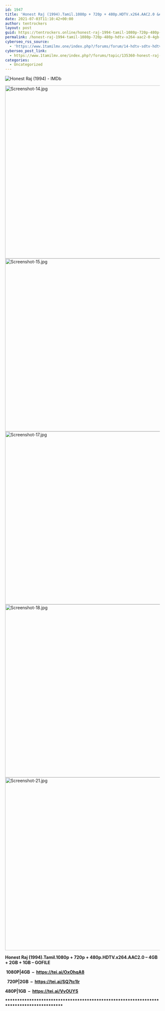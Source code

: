 ```yaml
---
id: 1947
title: 'Honest Raj (1994).Tamil.1080p + 720p + 480p.HDTV.x264.AAC2.0 &#8211; 4GB + 2GB + 1GB &#8211; GOFILE'
date: 2021-07-03T11:10:42+00:00
author: tentrockers
layout: post
guid: https://tentrockers.online/honest-raj-1994-tamil-1080p-720p-480p-hdtv-x264-aac2-0-4gb-2gb-1gb-gofile/
permalink: /honest-raj-1994-tamil-1080p-720p-480p-hdtv-x264-aac2-0-4gb-2gb-1gb-gofile/
cyberseo_rss_source:
  - 'https://www.1tamilmv.one/index.php?/forums/forum/14-hdtv-sdtv-hdtv-rips.xml&page=1'
cyberseo_post_link:
  - https://www.1tamilmv.one/index.php?/forums/topic/135360-honest-raj-1994tamil1080p-720p-480phdtvx264aac20-4gb-2gb-1gb-gofile/
categories:
  - Uncategorized
---
```

![Honest Raj (1994) - IMDb](https://m.media-amazon.com/images/M/MV5BMTFhYThmNGYtY2M0OC00MmZiLTk5NzYtYzVmYjg5MzFmMWIzXkEyXkFqcGdeQXVyOTk3NTc2MzE@._V1_FMjpg_UX1000_.jpg) 

<img loading="lazy" alt="Screenshot-14.jpg" class="ipsImage" height="562" src="https://i.ibb.co/wCGBdGq/Screenshot-14.jpg" width="1000" />  
<img loading="lazy" alt="Screenshot-15.jpg" class="ipsImage" height="562" src="https://i.ibb.co/c11RHLN/Screenshot-15.jpg" width="1000" />  
<img loading="lazy" alt="Screenshot-17.jpg" class="ipsImage" height="562" src="https://i.ibb.co/Qb6hnm0/Screenshot-17.jpg" width="1000" />  
<img loading="lazy" alt="Screenshot-18.jpg" class="ipsImage" height="562" src="https://i.ibb.co/k2XtcB3/Screenshot-18.jpg" width="1000" />  
<img loading="lazy" alt="Screenshot-21.jpg" class="ipsImage" height="562" src="https://i.ibb.co/r4yt9gX/Screenshot-21.jpg" width="1000" /> 

<span><span><strong>Honest Raj (1994).Tamil.1080p + 720p + 480p.HDTV.x264.AAC2.0 &#8211; 4GB + 2GB + 1GB &#8211; GOFILE</strong></span></span> 

<span><span><strong>&nbsp;1080P|4GB&nbsp; &#8211;&nbsp;&nbsp;</strong></span></span><span><strong><a href="https://tei.ai/OxOhqA8" rel="external nofollow"><span>https://tei.ai/OxOhqA8</span></a></strong></span> 

<span><span><strong>&nbsp; 720P|2GB&nbsp; &#8211;&nbsp;&nbsp;</strong></span></span><span><strong><a href="https://tei.ai/SQ7tc1Ir" rel="external nofollow"><span>https://tei.ai/SQ7tc1Ir</span></a></strong></span> 

<span><span><strong>480P|1GB&nbsp; &#8211;&nbsp;&nbsp;</strong></span></span><span><strong><a href="https://tei.ai/VvOUYS" rel="external nofollow"><span>https://tei.ai/VvOUYS</span></a></strong></span> 

**<span><span>****************************************************************************************</span></span>**